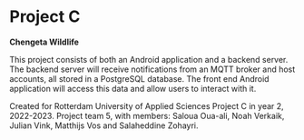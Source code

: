 # Project C
**Chengeta Wildlife**

This project consists of both an Android application and a backend server. 
The backend server will receive notifications from an MQTT broker and host accounts, all stored in a PostgreSQL database. 
The front end Android application will access this data and allow users to interact with it.

Created for Rotterdam University of Applied Sciences Project C in year 2, 2022-2023. Project team 5, with members: Saloua Oua-ali, Noah Verkaik, Julian Vink, Matthijs Vos and Salaheddine Zohayri.
